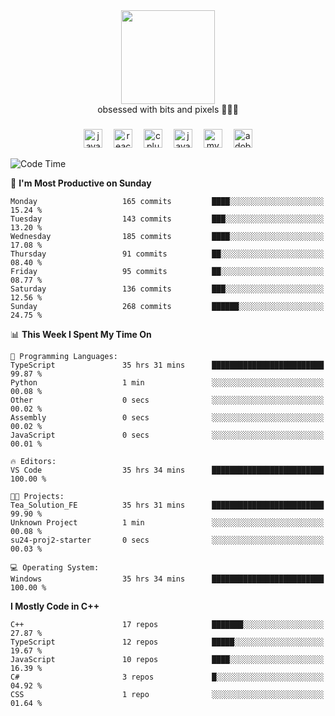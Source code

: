 


  <div align="center">
    
   <img src = "https://i.postimg.cc/W1R4TF4j/d6kpuve-c97567cf-518b-4b86-a271-5c89d88d22f7.gif"  width=150px height=150px />
 </div>

<div align="center">
  obsessed with bits and pixels 🧑‍💻🎨
</div>

  ###
<div align="center">
 <img src="https://cdn.jsdelivr.net/gh/devicons/devicon/icons/javascript/javascript-original.svg" height="30" alt="javascript logo"  />
  <img width="10" />
  <img src="https://cdn.jsdelivr.net/gh/devicons/devicon/icons/react/react-original.svg" height="30" alt="react logo"  />
  <img width="10" />
   <!--<img src="https://cdn.jsdelivr.net/gh/devicons/devicon/icons/nodejs/nodejs-original.svg" height="30" alt="nodejs logo"  />
  <img width="10" />
 <img src="https://cdn.jsdelivr.net/gh/devicons/devicon/icons/flutter/flutter-original.svg" height="30" alt="flutter logo"  />
 <img width="10" />-->
  <img src="https://cdn.jsdelivr.net/gh/devicons/devicon/icons/cplusplus/cplusplus-original.svg" height="30" alt="cpluplus logo"  />
  <img width="10" />
  <img src="https://cdn.jsdelivr.net/gh/devicons/devicon/icons/java/java-original.svg" height="30" alt="java logo"  />
  <img width="10" />
  <img src="https://skillicons.dev/icons?i=mysql" height="30" alt="mysql logo"  />
  <img width="10" />
  <img src="https://skillicons.dev/icons?i=pr" height="30" alt="adobepremierepro logo"  />
</div>

<!--START_SECTION:waka-->
![Code Time](http://img.shields.io/badge/Code%20Time-1%2C457%20hrs%2023%20mins-blue)

📅 **I'm Most Productive on Sunday** 

```text
Monday                   165 commits         ████░░░░░░░░░░░░░░░░░░░░░   15.24 % 
Tuesday                  143 commits         ███░░░░░░░░░░░░░░░░░░░░░░   13.20 % 
Wednesday                185 commits         ████░░░░░░░░░░░░░░░░░░░░░   17.08 % 
Thursday                 91 commits          ██░░░░░░░░░░░░░░░░░░░░░░░   08.40 % 
Friday                   95 commits          ██░░░░░░░░░░░░░░░░░░░░░░░   08.77 % 
Saturday                 136 commits         ███░░░░░░░░░░░░░░░░░░░░░░   12.56 % 
Sunday                   268 commits         ██████░░░░░░░░░░░░░░░░░░░   24.75 % 
```


📊 **This Week I Spent My Time On** 

```text
💬 Programming Languages: 
TypeScript               35 hrs 31 mins      █████████████████████████   99.87 % 
Python                   1 min               ░░░░░░░░░░░░░░░░░░░░░░░░░   00.08 % 
Other                    0 secs              ░░░░░░░░░░░░░░░░░░░░░░░░░   00.02 % 
Assembly                 0 secs              ░░░░░░░░░░░░░░░░░░░░░░░░░   00.02 % 
JavaScript               0 secs              ░░░░░░░░░░░░░░░░░░░░░░░░░   00.01 % 

🔥 Editors: 
VS Code                  35 hrs 34 mins      █████████████████████████   100.00 % 

🐱‍💻 Projects: 
Tea_Solution_FE          35 hrs 31 mins      █████████████████████████   99.90 % 
Unknown Project          1 min               ░░░░░░░░░░░░░░░░░░░░░░░░░   00.08 % 
su24-proj2-starter       0 secs              ░░░░░░░░░░░░░░░░░░░░░░░░░   00.03 % 

💻 Operating System: 
Windows                  35 hrs 34 mins      █████████████████████████   100.00 % 
```

**I Mostly Code in C++** 

```text
C++                      17 repos            ███████░░░░░░░░░░░░░░░░░░   27.87 % 
TypeScript               12 repos            █████░░░░░░░░░░░░░░░░░░░░   19.67 % 
JavaScript               10 repos            ████░░░░░░░░░░░░░░░░░░░░░   16.39 % 
C#                       3 repos             █░░░░░░░░░░░░░░░░░░░░░░░░   04.92 % 
CSS                      1 repo              ░░░░░░░░░░░░░░░░░░░░░░░░░   01.64 % 
```




<!--END_SECTION:waka-->
